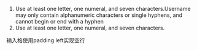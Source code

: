 1. Use at least one letter, one numeral, and seven characters.Username may only contain alphanumeric characters or single hyphens, and cannot begin or end with a hyphen
2. Use at least one letter, one numeral, and seven characters.

输入格使用padding left实现空行  
